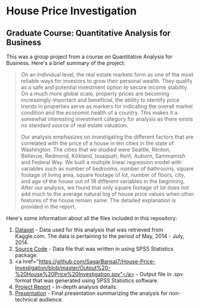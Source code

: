 # House Price Investigation
## Graduate Course: Quantitative Analysis for Business

This was a group project from a course on Quantitative Analysis for Business. Here's a brief summary of the project:

>On an individual level, the real estate markets form as one of the most reliable ways for investors to grow their personal wealth. They qualify as a safe and potential investment option to secure income stability. On a much more global scale, property prices are becoming increasingly important and beneficial, the ability to identify price trends in properties serve as markers for indicating the overall market condition and the economic health of a country. This makes it a somewhat interesting investment category for analysis as there exists no standard source of real estate valuation. 
>
>Our analysis emphasizes on investigating the different factors that are correlated with the price of a house in ten cities in the state of Washington. The cities that we studied were Seattle, Renton, Bellevue, Redmond, Kirkland, Issaquah, Kent, Auburn, Sammamish and Federal Way. We built a multiple linear regression model with variables such as number of bedrooms, number of bathrooms, square footage of living area, square footage of lot, number of floors, city, and age of the house out of 18 different variables in the beginning. After our analysis, we found that only square footage of lot does not add much to the average natural log of house price values when other features of the house remain same. The detailed explanation is provided in the report.

Here's some information about all the files included in this repository:

1) <a href="https://github.com/SagarBansal7/House-Price-Investigation/blob/master/Dataset%20-%20House%20Price%20Investigation.xlsx">Dataset</a> - Data used for this analysis that was retrieved from Kaggle.com. The data is pertaining to the period of May, 2014 - July, 2014. 
2) <a href="https://github.com/SagarBansal7/House-Price-Investigation/blob/master/SPSS%20Data%20-%20House%20Price%20Investigation.sav">Source Code</a> - Data file that was written in using SPSS Statistics package.
3) <a href="https://github.com/SagarBansal7/House-Price-Investigation/blob/master/Output%20-%20House%20Price%20Investigation.spv"</a> - Output file in .spv format that was generated using SPSS Statistics software.
4) <a href="https://github.com/SagarBansal7/House-Price-Investigation/blob/master/Project%20Report%20-%20House%20Price%20Investigation.pdf">Project Report</a> - In-depth analysis details. 
5) <a href="https://github.com/SagarBansal7/House-Price-Investigation/blob/master/Presentation%20-%20House%20Price%20Investigation.pdf">Presentation</a> - Final presentation summarizing the analysis for non-technical audience.
